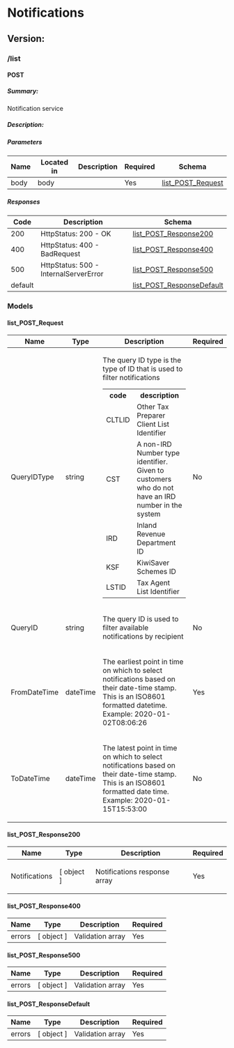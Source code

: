 # Notifications
## Version: 

### /list

#### POST
##### Summary:

Notification service

##### Description:



##### Parameters

| Name | Located in | Description | Required | Schema |
| ---- | ---------- | ----------- | -------- | ---- |
| body | body |  | Yes | [list_POST_Request](#list_post_request) |

##### Responses

| Code | Description | Schema |
| ---- | ----------- | ------ |
| 200 | HttpStatus: 200 - OK | [list_POST_Response200](#list_post_response200) |
| 400 | HttpStatus: 400 - BadRequest | [list_POST_Response400](#list_post_response400) |
| 500 | HttpStatus: 500 - InternalServerError | [list_POST_Response500](#list_post_response500) |
| default |   | [list_POST_ResponseDefault](#list_post_responsedefault) |

### Models


#### list_POST_Request

| Name | Type | Description | Required |
| ---- | ---- | ----------- | -------- |
| QueryIDType | string | <p>The query ID type is the type of ID that is used to filter notifications</p><table><tbody><tr><th>code</th><th>description</th></tr><tr><td>CLTLID</td><td>Other Tax Preparer Client List Identifier</td></tr><tr><td>CST</td><td>A non-IRD Number type identifier. Given to customers who do not have an IRD number in the system</td></tr><tr><td>IRD</td><td>Inland Revenue Department ID</td></tr><tr><td>KSF</td><td>KiwiSaver Schemes ID</td></tr><tr><td>LSTID</td><td>Tax Agent List Identifier</td></tr></tbody></table> | No |
| QueryID | string | <p>The query ID is used to filter available notifications by recipient</p> | No |
| FromDateTime | dateTime | <p>The earliest point in time on which to select notifications based on their date-time stamp. This is an ISO8601 formatted datetime. Example: 2020-01-02T08:06:26</p> | Yes |
| ToDateTime | dateTime | <p>The latest point in time on which to select notifications based on their date-time stamp. This is an ISO8601 formatted date time. Example: 2020-01-15T15:53:00</p> | No |

#### list_POST_Response200

| Name | Type | Description | Required |
| ---- | ---- | ----------- | -------- |
| Notifications | [ object ] | <p>Notifications response array</p> | Yes |

#### list_POST_Response400

| Name | Type | Description | Required |
| ---- | ---- | ----------- | -------- |
| errors | [ object ] | Validation array | Yes |

#### list_POST_Response500

| Name | Type | Description | Required |
| ---- | ---- | ----------- | -------- |
| errors | [ object ] | Validation array | Yes |

#### list_POST_ResponseDefault

| Name | Type | Description | Required |
| ---- | ---- | ----------- | -------- |
| errors | [ object ] | Validation array | Yes |